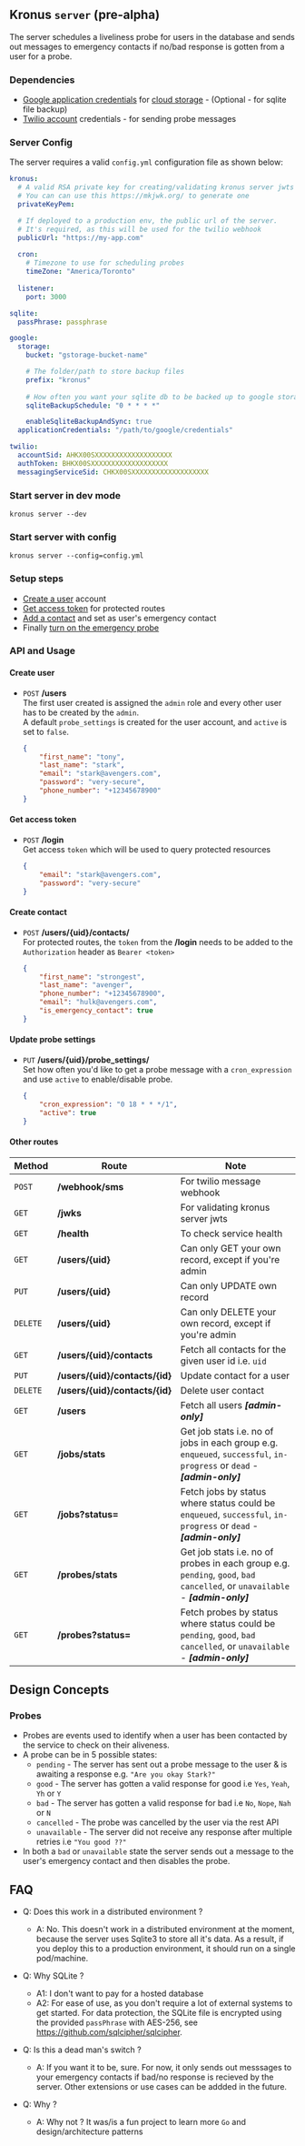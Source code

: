 ## Kronus `server` (pre-alpha)

The server schedules a liveliness probe for users in the database and sends out messages to emergency contacts if no/bad response is gotten from a user for a probe.

### Dependencies
- [Google application credentials](https://cloud.google.com/iam/docs/creating-managing-service-accounts#iam-service-accounts-create-console) for [cloud storage](https://cloud.google.com/storage) - (Optional - for sqlite file backup)
- [Twilio account](https://www.twilio.com/) credentials - for sending probe messages

### Server Config
The server requires a valid `config.yml` configuration file as shown below:
```yml
kronus:
  # A valid RSA private key for creating/validating kronus server jwts
  # You can can use this https://mkjwk.org/ to generate one
  privateKeyPem:

  # If deployed to a production env, the public url of the server.
  # It's required, as this will be used for the twilio webhook 
  publicUrl: "https://my-app.com"
  
  cron:
    # Timezone to use for scheduling probes
    timeZone: "America/Toronto"
  
  listener:
    port: 3000

sqlite:
  passPhrase: passphrase

google:
  storage:
    bucket: "gstorage-bucket-name"

    # The folder/path to store backup files
    prefix: "kronus"
    
    # How often you want your sqlite db to be backed up to google storage in cron format
    sqliteBackupSchedule: "0 * * * *"

    enableSqliteBackupAndSync: true
  applicationCredentials: "/path/to/google/credentials"

twilio:
  accountSid: AHKX00SXXXXXXXXXXXXXXXXXXX
  authToken: BHKX00SXXXXXXXXXXXXXXXXXXX
  messagingServiceSid: CHKX00SXXXXXXXXXXXXXXXXXXX
```

### Start server in dev mode
```
kronus server --dev
```

### Start server with config
```
kronus server --config=config.yml
```

### Setup steps
- [Create a user](#create-user) account
- [Get access token](#get-access-token) for protected routes
- [Add a contact](#create-contact) and set as user's emergency contact
- Finally [turn on the emergency probe](#update-probe-settings)


### API and Usage

#### Create user
- `POST` **/users** <br/>The first user created is assigned the `admin` role and every other user has to be created by the `admin`.
  <br/>A default `probe_settings` is created for the user account, and `active` is set to `false`.
  ```json
  {
      "first_name": "tony",
      "last_name": "stark",
      "email": "stark@avengers.com",
      "password": "very-secure",
      "phone_number": "+12345678900"
  }
  ```

#### Get access token
- `POST` **/login** <br/> Get access `token` which will be used to query protected resources 
  ```json
  {
      "email": "stark@avengers.com",
      "password": "very-secure"
  }
  ```

#### Create contact
- `POST` **/users/{uid}/contacts/** <br/> For protected routes, the `token` from the **/login** needs to be added to the `Authorization` header as `Bearer <token>`
  ```json
  {
      "first_name": "strongest",
      "last_name": "avenger",
      "phone_number": "+12345678900",
      "email": "hulk@avengers.com",
      "is_emergency_contact": true
  }
  ```

#### Update probe settings
- `PUT` **/users/{uid}/probe_settings/** <br/> Set how often you'd like to get a probe message with a `cron_expression` and use `active` to enable/disable probe.
  ```json
  {
      "cron_expression": "0 18 * * */1",
      "active": true
  }
  ```

#### Other routes

| Method | Route | Note |
| --- | --- | --- |
| `POST` | **/webhook/sms** | For twilio message webhook |
| `GET` | **/jwks** | For validating kronus server jwts |
| `GET` | **/health** | To check service health |
| `GET` | **/users/{uid}**| Can only GET your own record, except if you're admin |
| `PUT` |**/users/{uid}**| Can only UPDATE own record |
| `DELETE` |**/users/{uid}**| Can only DELETE your own record, except if you're admin |
| `GET` |**/users/{uid}/contacts**| Fetch all contacts for the given user id i.e. `uid` |
| `PUT` |**/users/{uid}/contacts/{id}**| Update contact for a user |
| `DELETE` |**/users/{uid}/contacts/{id}**| Delete user contact |
| `GET` | **/users** | Fetch all users ***[admin-only]*** |
| `GET` | **/jobs/stats** | Get job stats i.e. no of jobs in each group e.g. `enqueued`, `successful`, `in-progress` or `dead` - ***[admin-only]***|
| `GET` | **/jobs?status=** | Fetch jobs by status where status could be `enqueued`, `successful`, `in-progress` or `dead` - ***[admin-only]***|
| `GET` | **/probes/stats** | Get job stats i.e. no of probes in each group e.g. `pending`, `good`, `bad` `cancelled`, or `unavailable` - ***[admin-only]***|
| `GET` | **/probes?status=** | Fetch probes by status where status could be  `pending`, `good`, `bad` `cancelled`, or `unavailable` - ***[admin-only]***|

## Design Concepts
### Probes
- Probes are events used to identify when a user has been contacted by the service to check on their aliveness.
- A probe can be in 5 possible states: 
    - `pending` - The server has sent out a probe message to the user & is awaiting a response e.g. `"Are you okay Stark?"`
    - `good` - The server has gotten a valid response for good i.e `Yes`, `Yeah`, `Yh` or `Y`
    - `bad` - The server has gotten a valid response for bad i.e `No`, `Nope`, `Nah` or `N`
    - `cancelled` - The probe was cancelled by the user via the rest API
    - `unavailable` - The server did not receive any response after multiple retries i.e `"You good ??"`
- In both a `bad` or `unavailable` state the server sends out a message to the user's emergency contact and then disables the probe.

## FAQ
- Q: Does this work in a distributed environment ?
    - A: No. This doesn't work in a distributed environment at the moment, because the server uses Sqlite3 to store all it's data.
         As a result, if you deploy this to a production environment, it should run on a single pod/machine.

- Q: Why SQLite ?
    - A1: I don't want to pay for a hosted database
    - A2: For ease of use, as you don't require a lot of external systems to get started. For data protection, the SQLite file is encrypted using the provided `passPhrase` with AES-256, see https://github.com/sqlcipher/sqlcipher.

- Q: Is this a dead man's switch ?
    - A: If you want it to be, sure. For now, it only sends out messsages to your emergency contacts if bad/no response is recieved by the server. Other extensions or use cases can be addded in the future.

- Q: Why ?
    - A: Why not ? It was/is a fun project to learn more `Go` and design/architecture patterns
